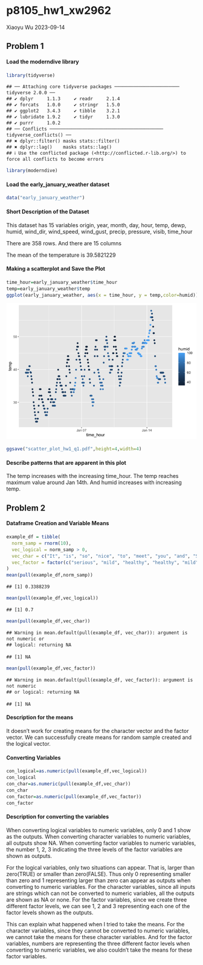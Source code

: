 p8105_hw1_xw2962
================
Xiaoyu Wu
2023-09-14

## Problem 1

#### Load the moderndive library

``` r
library(tidyverse)
```

    ## ── Attaching core tidyverse packages ──────────────────────── tidyverse 2.0.0 ──
    ## ✔ dplyr     1.1.3     ✔ readr     2.1.4
    ## ✔ forcats   1.0.0     ✔ stringr   1.5.0
    ## ✔ ggplot2   3.4.3     ✔ tibble    3.2.1
    ## ✔ lubridate 1.9.2     ✔ tidyr     1.3.0
    ## ✔ purrr     1.0.2     
    ## ── Conflicts ────────────────────────────────────────── tidyverse_conflicts() ──
    ## ✖ dplyr::filter() masks stats::filter()
    ## ✖ dplyr::lag()    masks stats::lag()
    ## ℹ Use the conflicted package (<http://conflicted.r-lib.org/>) to force all conflicts to become errors

``` r
library(moderndive)
```

#### Load the early_january_weather dataset

``` r
data("early_january_weather")
```

#### Short Description of the Dataset

This dataset has 15 variables origin, year, month, day, hour, temp,
dewp, humid, wind_dir, wind_speed, wind_gust, precip, pressure, visib,
time_hour

There are 358 rows. And there are 15 columns

The mean of the temperature is 39.5821229

#### Making a scatterplot and Save the Plot

``` r
time_hour=early_january_weather$time_hour
temp=early_january_weather$temp
ggplot(early_january_weather, aes(x = time_hour, y = temp,color=humid)) + geom_point()
```

![](p8105_hw1_xw2962_files/figure-gfm/scatterplot-1.png)<!-- -->

``` r
ggsave("scatter_plot_hw1_q1.pdf",height=4,width=4)
```

#### Describe patterns that are apparent in this plot

The temp increases with the increasing time_hour. The temp reaches
maximum value around Jan 14th. And humid increases with increasing temp.

## Problem 2

#### Dataframe Creation and Variable Means

``` r
example_df = tibble(
  norm_samp = rnorm(10),
  vec_logical = norm_samp > 0,
  vec_char = c("It", "is", "so", "nice", "to", "meet", "you", "and", "Sarah", "here"),
  vec_factor = factor(c("serious", "mild", "healthy", "healthy", "mild", "mild", "serious", "mild", "mild", "healthy"))
)
mean(pull(example_df,norm_samp))
```

    ## [1] 0.3388239

``` r
mean(pull(example_df,vec_logical))
```

    ## [1] 0.7

``` r
mean(pull(example_df,vec_char))
```

    ## Warning in mean.default(pull(example_df, vec_char)): argument is not numeric or
    ## logical: returning NA

    ## [1] NA

``` r
mean(pull(example_df,vec_factor))
```

    ## Warning in mean.default(pull(example_df, vec_factor)): argument is not numeric
    ## or logical: returning NA

    ## [1] NA

#### Description for the means

It doesn’t work for creating means for the character vector and the
factor vector. We can successfully create means for random sample
created and the logical vector.

#### Converting Variables

``` r
con_logical=as.numeric(pull(example_df,vec_logical))
con_logical
con_char=as.numeric(pull(example_df,vec_char))
con_char
con_factor=as.numeric(pull(example_df,vec_factor))
con_factor
```

#### Description for converting the variables

When converting logical variables to numeric variables, only 0 and 1
show as the outputs. When converting character variables to numeric
variables, all outputs show NA. When converting factor variables to
numeric variables, the number 1, 2, 3 indicating the three levels of the
factor variables are shown as outputs.

For the logical variables, only two situations can appear. That is,
larger than zero(TRUE) or smaller than zero(FALSE). Thus only 0
representing smaller than zero and 1 representing larger than zero can
appear as outputs when converting to numeric variables. For the
character variables, since all inputs are strings which can not be
converted to numeric variables, all the outputs are shown as NA or none.
For the factor variables, since we create three different factor levels,
we can see 1, 2 and 3 representing each one of the factor levels shown
as the outputs.

This can explain what happened when I tried to take the means. For the
character variables, since they cannot be converted to numeric
variables, we cannot take the means for these character variables. And
for the factor variables, numbers are representing the three different
factor levels when converting to numeric variables, we also couldn’t
take the means for these factor variables.

